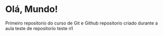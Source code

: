 # Olá, Mundo!
 Primeiro repositorio do curso de Git e Github
 repositorio criado durante a aula
 teste de repositorio
 teste n1
